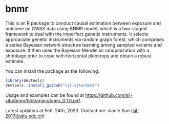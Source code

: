 # bnmr
This is an R package to conduct causal estimation between exposure and outcome on GWAS data using BNMR model, which is a two-staged framework to deal with the imperfect genetic instruments. It selects approaciate genetic instruments via random graph forest, which comprises a series Bayesian network structure learning among sampled variants and exposure. It then uses the Bayesian Mendelian randomization with a shrinkage prior to cope with horizontal pleiotropy and obtain a robust estimate. 

You can install the package as the following:
```R
library(devtools)
devtools::install_github("sjl-sjtu/bnmr")
```

Usage and examples can be found at https://github.com/sjl-sjtu/bnmr/blob/main/bnmr_0.1.0.pdf.

Latest updation at Feb. 24th, 2023.
Contact me: Jianle Sun (sjl-2017@sjtu.edu.cn)
